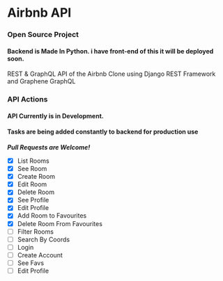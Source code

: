 # Airbnb API
### Open Source Project
#### Backend is Made In Python. i have front-end of this it will be deployed soon.
REST & GraphQL API of the Airbnb Clone using Django REST Framework and Graphene GraphQL

### API Actions
#### API Currently is in Development.
#### Tasks are being added constantly to backend for production use
***Pull Requests are Welcome!***

- [x] List Rooms
- [x] See Room
- [x] Create Room
- [x] Edit Room
- [x] Delete Room
- [x] See Profile
- [x] Edit Profile
- [x] Add Room to Favourites
- [x] Delete Room From Favourites
- [ ] Filter Rooms
- [ ] Search By Coords
- [ ] Login
- [ ] Create Account
- [ ] See Favs
- [ ] Edit Profile
